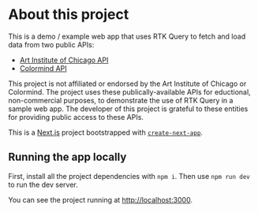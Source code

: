 # About this project

This is a demo / example web app that uses RTK Query to fetch and load data from two public APIs:
- [Art Institute of Chicago API](https://www.artic.edu/open-access/public-api)
- [Colormind API](http://colormind.io/api-access/)

This project is not affiliated or endorsed by the Art Institute of Chicago or Colormind. The project uses these publically-available APIs for eductional, non-commercial purposes, to demonstrate the use of RTK Query in a sample web app. The developer of this project is grateful to these entities for providing public access to these APIs. 

This is a [Next.js](https://nextjs.org/) project bootstrapped with [`create-next-app`](https://github.com/vercel/next.js/tree/canary/packages/create-next-app).

## Running the app locally

First, install all the project dependencies with `npm i`. Then use `npm run dev` to run the dev server.

You can see the project running at [http://localhost:3000](http://localhost:3000).
